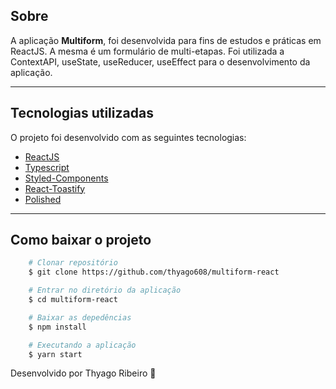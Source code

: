 ## Sobre

A aplicação **Multiform**, foi desenvolvida para fins de estudos e práticas em ReactJS. A mesma é um formulário de multi-etapas.
Foi utilizada a ContextAPI, useState, useReducer, useEffect para o desenvolvimento da aplicação.

---

## Tecnologias utilizadas

O projeto foi desenvolvido com as seguintes tecnologias:

- [ReactJS](https://pt-br.reactjs.org/)
- [Typescript](https://www.typescriptlang.org/)
- [Styled-Components](https://styled-components.com)
- [React-Toastify](https://www.npmjs.com/package/react-toastify)
- [Polished](https://polished.js.org/)

---


## Como baixar o projeto

```bash
    # Clonar repositório
    $ git clone https://github.com/thyago608/multiform-react

    # Entrar no diretório da aplicação
    $ cd multiform-react

    # Baixar as depedências
    $ npm install

    # Executando a aplicação
    $ yarn start
```


Desenvolvido por Thyago Ribeiro 👋

